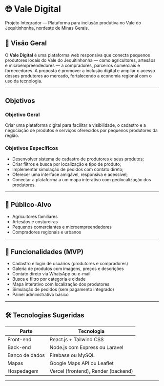 # 🌐 Vale Digital

Projeto Integrador — Plataforma para inclusão produtiva no Vale do Jequitinhonha, nordeste de Minas Gerais.

## 🧭 Visão Geral

O **Vale Digital** é uma plataforma web responsiva que conecta pequenos produtores locais do Vale do Jequitinhonha — como agricultores, artesãos e microempreendedores — a compradores, parceiros comerciais e fornecedores. A proposta é promover a inclusão digital e ampliar o acesso desses produtores ao mercado, fortalecendo a economia regional com o uso da tecnologia.

---

##  Objetivos

### Objetivo Geral
Criar uma plataforma digital para facilitar a visibilidade, o cadastro e a negociação de produtos e serviços oferecidos por pequenos produtores da região.

### Objetivos Específicos
- Desenvolver sistema de cadastro de produtores e seus produtos;
- Criar filtros e busca por localização e tipo de produto;
- Implementar simulação de pedidos com contato direto;
- Oferecer uma interface amigável, responsiva e acessível;
- Conectar a plataforma a um mapa interativo com geolocalização dos produtores.

---

## 👥 Público-Alvo

- Agricultores familiares  
- Artesãos e costureiras  
- Pequenos comerciantes e microempreendedores  
- Compradores regionais e urbanos  

---

## 🧩 Funcionalidades (MVP)

- Cadastro e login de usuários (produtores e compradores)
- Galeria de produtos com imagens, preços e descrições
- Contato direto via WhatsApp ou e-mail
- Busca e filtro por categoria e cidade
- Mapa interativo com localização dos produtores
- Simulação de pedidos (sem pagamento integrado)
- Painel administrativo básico

---

## 🛠️ Tecnologias Sugeridas

| Parte        | Tecnologia                  |
|--------------|------------------------------|
| Front-end    | React.js + Tailwind CSS      |
| Back-end     | Node.js com Express ou Laravel |
| Banco de dados | Firebase ou MySQL         |
| Mapas        | Google Maps API ou Leaflet   |
| Hospedagem   | Vercel (frontend), Render (backend) |

---




